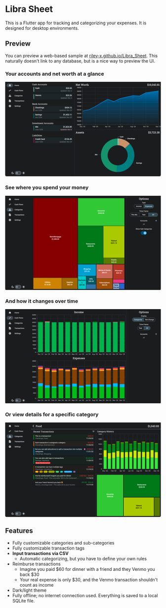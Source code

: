 # Libra Sheet

This is a Flutter app for tracking and categorizing your expenses. It is designed for desktop environments.

## Preview

You can preview a web-based sample at [riley-x.github.io/Libra_Sheet](https://riley-x.github.io/Libra_Sheet/). This naturally doesn't link to any database, but is a nice way to preview the UI.

### Your accounts and net worth at a glance

![Home screen](docs/screen_home.png)

### See where you spend your money

![Categories screen](docs/screen_categories.png)

### And how it changes over time

![Cashflow screen](docs/screen_cashflow.png)

### Or view details for a specific category

![Category focus screen](docs/screen_categoryfocus.png)


## Features

* Fully customizable categories and sub-categories
* Fully customizable transaction tags
* **Input transactions via CSV**
  * Automatic categorizing, but you have to define your own rules
* Reimburse transactions
  * Imagine you paid $60 for dinner with a friend and they Venmo you back $30
  * Your real expense is only $30, and the Venmo transaction shouldn't count as income
* Dark/light theme
* Fully offline; no internet connection used. Everything is saved to a local SQLite file.
